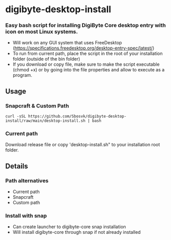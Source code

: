 # digibyte-desktop-install
### Easy bash script for installing DigiByte Core desktop entry with icon on most Linux systems.


- Will work on any GUI system that uses FreeDesktop (https://specifications.freedesktop.org/desktop-entry-spec/latest/)
- To run from current path, place the script in the root of your installation folder (outside of the bin folder)
- If you download or copy file, make sure to make the script executable (chmod +x) or by going into the file properties and allow to execute as a program.

## Usage
### Snapcraft & Custom Path
```text
curl -sSL https://github.com/Sbosvk/digibyte-desktop-install/raw/main/desktop-install.sh | bash
```

### Current path
Download release file or copy 'desktop-install.sh" to your installation root folder.

## Details

### Path alternatives
- Current path
- Snapcraft
- Custom path

### Install with snap
- Can create launcher to digibyte-core snap installation
- Will install digibyte-core through snap if not already installed